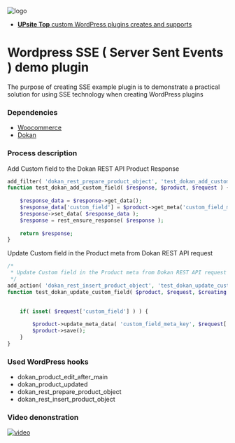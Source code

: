![logo](https://upsite.top/wp-content/uploads/2023/12/UPsiteLogo_800x800-150x150.png, "UPsite Top - IT development company from Ukraine creates and supports custom WordPress plugins" )
+ [**UPsite Top** custom WordPress plugins creates and supports](https://upsite.top/wordpress-development/)
# Wordpress SSE ( Server Sent Events ) demo plugin
The purpose of creating SSE example plugin is to demonstrate a practical solution for using SSE technology when creating WordPress plugins
### Dependencies
+ [Woocommerce](https://woocommerce.com/download/)
+ [Dokan](https://dokan.co/wordpress/download/)
### Process description
Add Custom field to the Dokan REST API Product Response
```php
add_filter( 'dokan_rest_prepare_product_object', 'test_dokan_add_custom_field', 10, 3 );
function test_dokan_add_custom_field( $response, $product, $request ) {
		
	$response_data = $response->get_data();
	$response_data['custom_field'] = $product->get_meta('custom_field_meta_key');
	$response->set_data( $response_data );
	$response = rest_ensure_response( $response );
	
	return $response;
}

```
Update Custom field in the Product meta from Dokan REST API request
```php
/*
 * Update Custom field in the Product meta from Dokan REST API request
 */
add_action( 'dokan_rest_insert_product_object', 'test_dokan_update_custom_fieldr', 10, 3 );
function test_dokan_update_custom_field( $product, $request, $creating ) {
	

	if( isset( $request['custom_field'] ) ) {
		
		$product->update_meta_data( 'custom_field_meta_key', $request['custom_field'], $product->get_id() );
		$product->save();
	}
}

```
### Used WordPress hooks
+ dokan_product_edit_after_main
+ dokan_product_updated
+ dokan_rest_prepare_product_object
+ dokan_rest_insert_product_object
### Video denonstration
[![video](http://upsite.top/wp-content/uploads/2024/01/Git_caption.png)](https://youtu.be/WjXalmz7y4c)
